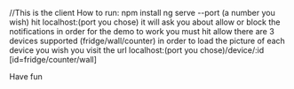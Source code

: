 //This is the client
How to run:
    npm install 
    ng serve --port (a number you wish)
    hit localhost:(port you chose) it will ask you about allow or block the notifications in order for the demo to work you must hit allow
    there are 3 devices supported (fridge/wall/counter)
    in order to load the picture of each device you wish you visit the url localhost:(port you chose)/device/:id [id=fridge/counter/wall]
    
Have fun